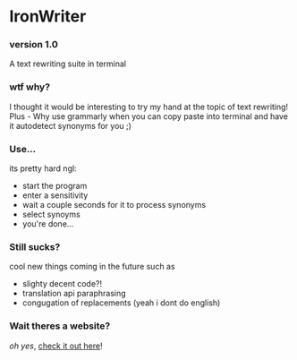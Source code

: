 # IronWriter
### version 1.0
A text rewriting suite in terminal

### wtf why?
I thought it would be interesting to try my hand at the topic of text rewriting! 
Plus - Why use grammarly when you can copy paste into terminal and have it autodetect synonyms for you ;)

### Use...
its pretty hard ngl:
- start the program
- enter a sensitivity
- wait a couple seconds for it to process synonyms
- select synoyms 
- you're done...

### Still sucks?
cool new things coming in the future such as
- slighty decent code?!
- translation api paraphrasing
- congugation of replacements (yeah i dont do english)

### Wait theres a website?
*oh yes*, [check it out here](http://plagiarize.jokepro.dx.am)!
